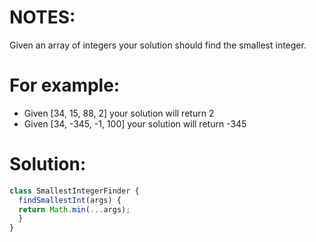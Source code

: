 # NOTES: 
Given an array of integers your solution should find the smallest integer.
# For example:
- Given [34, 15, 88, 2] your solution will return 2
- Given [34, -345, -1, 100] your solution will return -345
# Solution:
```javascript
class SmallestIntegerFinder {
  findSmallestInt(args) {
  return Math.min(...args);
  }
}
```